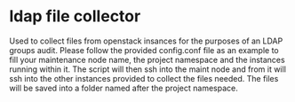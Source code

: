 # ldap file collector
Used to collect files from openstack insances for the purposes of an LDAP groups audit.
Please follow the provided config.conf file as an example to fill your maintenance node name, the project namespace and the instances running within it.
The script will then ssh into the maint node and from it will ssh into the other instances provided to collect the files needed.
The files will be saved into a folder named after the project namespace.
